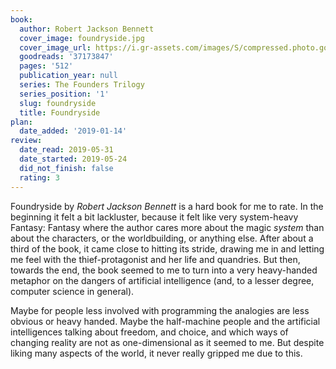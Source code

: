 ```yaml
---
book:
  author: Robert Jackson Bennett
  cover_image: foundryside.jpg
  cover_image_url: https://i.gr-assets.com/images/S/compressed.photo.goodreads.com/books/1520460880l/37173847._SX98_.jpg
  goodreads: '37173847'
  pages: '512'
  publication_year: null
  series: The Founders Trilogy
  series_position: '1'
  slug: foundryside
  title: Foundryside
plan:
  date_added: '2019-01-14'
review:
  date_read: 2019-05-31
  date_started: 2019-05-24
  did_not_finish: false
  rating: 3
---
```


Foundryside by *Robert Jackson Bennett* is a hard book for me to rate. In the beginning it felt a bit lackluster, because it felt like very system-heavy Fantasy: Fantasy where the author cares more about the magic *system* than about the characters, or the worldbuilding, or anything else. After about a third of the book, it came close to hitting its stride, drawing me in and letting me feel with the thief-protagonist and her life and quandries. But then, towards the end, the book seemed to me to turn into a very heavy-handed metaphor on the dangers of artificial intelligence (and, to a lesser degree, computer science in general).

Maybe for people less involved with programming the analogies are less obvious or heavy handed. Maybe the half-machine people and the artificial intelligences talking about freedom, and choice, and which ways of changing reality are not as one-dimensional as it seemed to me. But despite liking many aspects of the world, it never really gripped me due to this.
